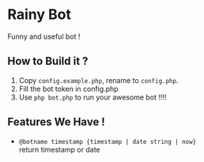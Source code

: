 # Rainy Bot

Funny and useful bot !

## How to Build it ?

1. Copy `config.example.php`, rename to `config.php`.
1. Fill the bot token in config.php
1. Use `php bot.php` to run your awesome bot !!!!

## Features We Have !

* `@botname timestamp {timestamp | date string | now}`    
  return timestamp or date 

